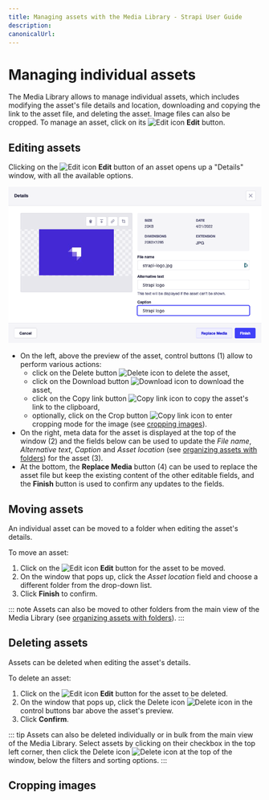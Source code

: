 ```yaml
---
title: Managing assets with the Media Library - Strapi User Guide
description:
canonicalUrl:
---
```


<!-- TODO: update SEO -->

# Managing individual assets

The Media Library allows to manage individual assets, which includes modifying the asset's file details and location, downloading and copying the link to the asset file, and deleting the asset. Image files can also be cropped. To manage an asset, click on its ![Edit icon](../assets/icons/edit.svg) **Edit** button.

## Editing assets

Clicking on the ![Edit icon](../assets/icons/edit.svg) **Edit** button of an asset opens up a "Details" window, with all the available options.

<!-- TODO: improve/replace screenshot -->
![🏞 screenshot - Annotated asset details popup screenshot](../assets/media-library/media-library_asset-details.png)

- On the left, above the preview of the asset, control buttons (1) allow to perform various actions:
  <!-- TODO: fix icons -->
  - click on the Delete button ![Delete icon](../assets/icons/delete.svg) to delete the asset,
  - click on the Download button ![Download icon](../assets/icons/down2.svg) to download the asset,
  - click on the Copy link button ![Copy link icon](../assets/icons/down.svg) to copy the asset's link to the clipboard,
  - optionally, click on the Crop button ![Copy link icon](../assets/icons/down.svg) to enter cropping mode for the image (see [cropping images](#cropping-images)).
- On the right, meta data for the asset is displayed at the top of the window (2) and the fields below can be used to update the _File name_, _Alternative text_, _Caption_ and _Asset location_ (see [organizing assets with folders](/user-docs/latest/media-library/organizing-assets-with-folders.md)) for the asset (3).
- At the bottom, the **Replace Media** button (4) can be used to replace the asset file but keep the existing content of the other editable fields, and the **Finish** button is used to confirm any updates to the fields.

## Moving assets

An individual asset can be moved to a folder when editing the asset's details.

To move an asset:

1. Click on the ![Edit icon](../assets/icons/edit.svg) **Edit** button for the asset to be moved.
2. On the window that pops up, click the _Asset location_ field and choose a different folder from the drop-down list.
3. Click **Finish** to confirm.

<!-- ? is the button named Finish or Save ? -->

::: note
Assets can also be moved to other folders from the main view of the Media Library (see [organizing assets with folders](/user-docs/latest/media-library/organizing-assets-with-folders.md#moving-assets-to-a-folder)).
:::

## Deleting assets

Assets can be deleted when editing the asset's details.

To delete an asset:

1. Click on the ![Edit icon](../assets/icons/edit.svg) **Edit** button for the asset to be deleted.
2. On the window that pops up, click the Delete icon ![Delete icon](../assets/icons/delete.svg) in the control buttons bar above the asset's preview.
3. Click **Confirm**.

::: tip
Assets can also be deleted individually or in bulk from the main view of the Media Library. Select assets by clicking on their checkbox in the top left corner, then click the Delete icon ![Delete icon](../assets/icons/delete.svg) at the top of the window, below the filters and sorting options.
:::


## Cropping images

